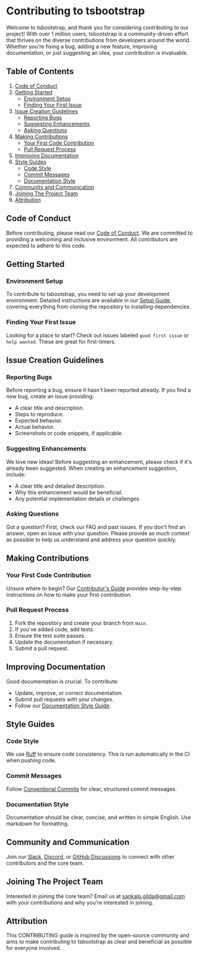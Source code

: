 # Contributing to tsbootstrap

Welcome to tsbootstrap, and thank you for considering contributing to our project! With over 1 million users, tsbootstrap is a community-driven effort that thrives on the diverse contributions from developers around the world. Whether you're fixing a bug, adding a new feature, improving documentation, or just suggesting an idea, your contribution is invaluable.

## Table of Contents

1. [Code of Conduct](#code-of-conduct)
2. [Getting Started](#getting-started)
   - [Environment Setup](#environment-setup)
   - [Finding Your First Issue](#finding-your-first-issue)
3. [Issue Creation Guidelines](#issue-creation-guidelines)
   - [Reporting Bugs](#reporting-bugs)
   - [Suggesting Enhancements](#suggesting-enhancements)
   - [Asking Questions](#asking-questions)
4. [Making Contributions](#making-contributions)
   - [Your First Code Contribution](#your-first-code-contribution)
   - [Pull Request Process](#pull-request-process)
5. [Improving Documentation](#improving-documentation)
6. [Style Guides](#style-guides)
   - [Code Style](#code-style)
   - [Commit Messages](#commit-messages)
   - [Documentation Style](#documentation-style)
7. [Community and Communication](#community-and-communication)
8. [Joining The Project Team](#joining-the-project-team)
9. [Attribution](#attribution)

## Code of Conduct

Before contributing, please read our [Code of Conduct](https://github.com/astrogilda/tsbootstrap/blob/main/CODE_OF_CONDUCT.md). We are committed to providing a welcoming and inclusive environment. All contributors are expected to adhere to this code.

## Getting Started

### Environment Setup

To contribute to tsbootstrap, you need to set up your development environment. Detailed instructions are available in our [Setup Guide](https://github.com/astrogilda/tsbootstrap/wiki/Setup-Guide), covering everything from cloning the repository to installing dependencies.

### Finding Your First Issue

Looking for a place to start? Check out issues labeled `good first issue` or `help wanted`. These are great for first-timers.

## Issue Creation Guidelines

### Reporting Bugs

Before reporting a bug, ensure it hasn't been reported already. If you find a new bug, create an issue providing:

- A clear title and description.
- Steps to reproduce.
- Expected behavior.
- Actual behavior.
- Screenshots or code snippets, if applicable.

### Suggesting Enhancements

We love new ideas! Before suggesting an enhancement, please check if it's already been suggested. When creating an enhancement suggestion, include:

- A clear title and detailed description.
- Why this enhancement would be beneficial.
- Any potential implementation details or challenges.

### Asking Questions

Got a question? First, check our FAQ and past issues. If you don't find an answer, open an issue with your question. Please provide as much context as possible to help us understand and address your question quickly.

## Making Contributions

### Your First Code Contribution

Unsure where to begin? Our [Contributor's Guide](https://github.com/astrogilda/tsbootstrap/wiki/Contributor's-Guide) provides step-by-step instructions on how to make your first contribution.

### Pull Request Process

1. Fork the repository and create your branch from `main`.
2. If you've added code, add tests.
3. Ensure the test suite passes.
4. Update the documentation if necessary.
5. Submit a pull request.

## Improving Documentation

Good documentation is crucial. To contribute:

- Update, improve, or correct documentation.
- Submit pull requests with your changes.
- Follow our [Documentation Style Guide](https://github.com/astrogilda/tsbootstrap/wiki/Documentation-Style-Guide).

## Style Guides

### Code Style

We use [Ruff](https://ruff.io) to ensure code consistency. This is run automatically in the CI when pushing code.

### Commit Messages

Follow [Conventional Commits](https://www.conventionalcommits.org/) for clear, structured commit messages.

### Documentation Style

Documentation should be clear, concise, and written in simple English. Use markdown for formatting.

## Community and Communication

Join our [Slack](https://tsbootstrap.slack.com), [Discord](https://discord.gg/tsbootstrap), or [GitHub Discussions](https://github.com/astrogilda/tsbootstrap/discussions) to connect with other contributors and the core team.

## Joining The Project Team

Interested in joining the core team? Email us at <sankalp.gilda@gmail.com> with your contributions and why you're interested in joining.

## Attribution

This CONTRIBUTING guide is inspired by the open-source community and aims to make contributing to tsbootstrap as clear and beneficial as possible for everyone involved.
